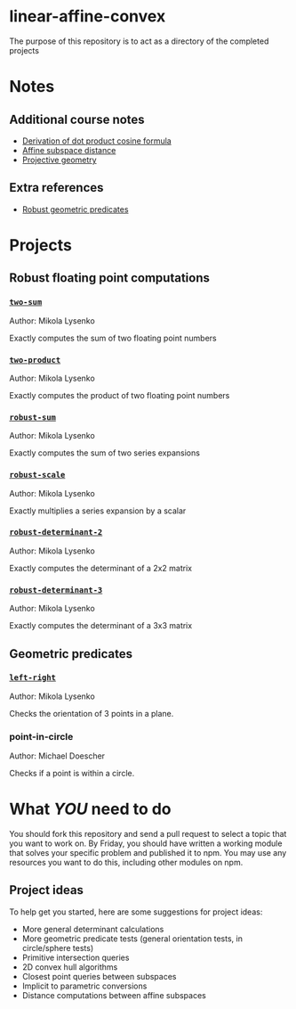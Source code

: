 linear-affine-convex
====================
The purpose of this repository is to act as a directory of the completed projects

# Notes

## Additional course notes

* [Derivation of dot product cosine formula](https://github.com/mikolalysenko/dot-product-cosine-rule/raw/master/dotprod.pdf)
* [Affine subspace distance](https://github.com/mikolalysenko/affine-subspace-distance/raw/master/affine.pdf)
* [Projective geometry](https://github.com/mikolalysenko/projective-geometry/raw/master/projective.pdf)

## Extra references

* [Robust geometric predicates](http://www.cs.cmu.edu/~quake/robust.html)


# Projects

## Robust floating point computations

### [`two-sum`](https://github.com/mikolalysenko/two-sum)

Author: Mikola Lysenko

Exactly computes the sum of two floating point numbers

### [`two-product`](https://github.com/mikolalysenko/two-product)

Author: Mikola Lysenko

Exactly computes the product of two floating point numbers

### [`robust-sum`](https://github.com/mikolalysenko/robust-sum)

Author: Mikola Lysenko

Exactly computes the sum of two series expansions

### [`robust-scale`](https://github.com/mikolalysenko/robust-scale)

Author: Mikola Lysenko

Exactly multiplies a series expansion by a scalar

### [`robust-determinant-2`](https://github.com/mikolalysenko/robust-determinant-2)

Author: Mikola Lysenko

Exactly computes the determinant of a 2x2 matrix

### [`robust-determinant-3`](https://github.com/mikolalysenko/robust-determinant-3)

Author: Mikola Lysenko

Exactly computes the determinant of a 3x3 matrix

## Geometric predicates

### [`left-right`](https://github.com/mikolalysenko/left-right)

Author: Mikola Lysenko

Checks the orientation of 3 points in a plane.

### point-in-circle

Author: Michael Doescher

Checks if a point is within a circle.

# What *YOU* need to do
You should fork this repository and send a pull request to select a topic that you want to work on.  By Friday, you should have written a working module that solves your specific problem and published it to npm.  You may use any resources you want to do this, including other modules on npm.

## Project ideas
To help get you started, here are some suggestions for project ideas:

* More general determinant calculations
* More geometric predicate tests (general orientation tests, in circle/sphere tests)
* Primitive intersection queries
* 2D convex hull algorithms
* Closest point queries between subspaces
* Implicit to parametric conversions
* Distance computations between affine subspaces
